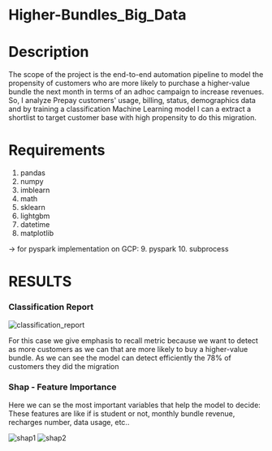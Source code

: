 # Higher-Bundles_Big_Data

# Description
The scope of the project is the end-to-end automation pipeline to model the propensity of customers who are more likely to purchase a higher-value bundle the next month in terms of an adhoc campaign to increase revenues. So, I analyze Prepay customers' usage, billing, status, demographics data and by training a classification Machine Learning model I can a extract a shortlist to target customer base with high propensity to do this migration.

# Requirements
1. pandas
2. numpy
3. imblearn
4. math
5. sklearn
6. lightgbm 
7. datetime 
8. matplotlib

-> for pyspark implementation on GCP:
9. pyspark
10. subprocess


# RESULTS

### Classification Report
![classification_report](https://github.com/SpyridoulaZagkou4/Higher-Bundles_Big_Data/assets/81852029/ab54969a-fea4-4795-9d32-2aaf3a5fa445)

For this case we give emphasis to recall metric because we want to detect as more customers as we can that are more likely to buy a higher-value bundle.
As we can see the model can detect efficiently the 78% of customers they did the migration 
###  Shap - Feature Importance 
Here we can se the most important variables that help the model to decide:
These features are like if is student or not, monthly bundle revenue, recharges number, data usage, etc..

![shap1](https://github.com/SpyridoulaZagkou4/Higher-Bundles_Big_Data/assets/81852029/c47bd9d5-9f0a-4dd1-a6de-f4ffb0fff3cd)
![shap2](https://github.com/SpyridoulaZagkou4/Higher-Bundles_Big_Data/assets/81852029/fd0f5266-6df1-48ed-8060-6fe60dd5d0d0)

